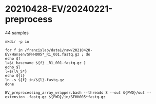
#	20210428-EV/20240221-preprocess


44 samples


```
mkdir -p in

for f in /francislab/data1/raw/20210428-EV/Hansen/SFHH005*_R1_001.fastq.gz ; do
echo $f
l=$( basename ${f} _R1_001.fastq.gz )
echo $l
l=${l%_S*}
echo ${l}
ln -s ${f} in/${l}.fastq.gz
done
```



```
EV_preprocessing_array_wrapper.bash --threads 8 --out ${PWD}/out --extension .fastq.gz ${PWD}/in/SFHH005*fastq.gz
```




